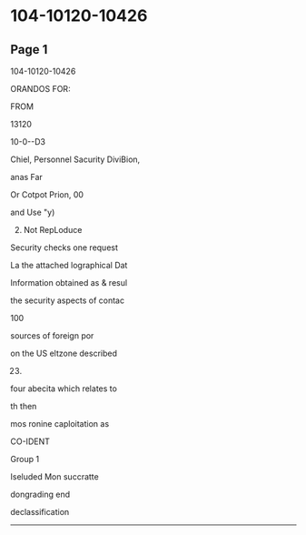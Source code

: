 # 104-10120-10426

## Page 1

104-10120-10426

ORANDOS FOR:

FROM

13120

10-0--D3

Chiel, Personnel Sacurity DiviBion,

anas Far

Or Cotpot Prion, 00

and Use "y)

2. Not RepLoduce

Security checks one request

La the attached lographical Dat

Information obtained as & resul

the security aspects of contac

100

sources of foreign por

on the US eltzone described

23.

four abecita which relates to

th then

mos ronine caploitation as

CO-IDENT

Group 1

Iseluded Mon succratte

dongrading end

declassification

---

